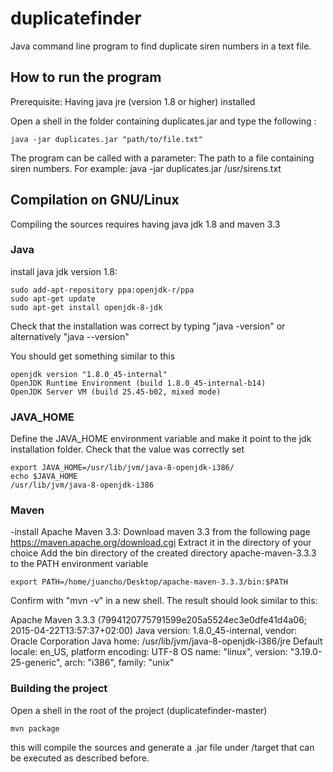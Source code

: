 # duplicatefinder
Java command line program to find duplicate siren numbers in a text file.

## How to run the program
Prerequisite: Having java jre (version 1.8 or higher) installed

Open a shell in the folder containing duplicates.jar and type the following :

```
java -jar duplicates.jar "path/to/file.txt"

```

The program can be called with a parameter: The path to a file containing siren numbers.
For example:
java -jar duplicates.jar /usr/sirens.txt

## Compilation on GNU/Linux
Compiling the sources requires having java jdk 1.8 and maven 3.3

### Java
install java jdk version 1.8:

```
sudo add-apt-repository ppa:openjdk-r/ppa
sudo apt-get update 
sudo apt-get install openjdk-8-jdk
```

Check that the installation was correct by typing "java -version" or alternatively "java --version"

You should get something similar to this

```
openjdk version "1.8.0_45-internal"
OpenJDK Runtime Environment (build 1.8.0_45-internal-b14)
OpenJDK Server VM (build 25.45-b02, mixed mode)
```

### JAVA_HOME
Define the JAVA_HOME environment variable and make it point to the jdk installation folder.
Check that the value was correctly set
```
export JAVA_HOME=/usr/lib/jvm/java-8-openjdk-i386/
echo $JAVA_HOME
/usr/lib/jvm/java-8-openjdk-i386
```

### Maven
-install Apache Maven 3.3:
Download maven 3.3 from the following page https://maven.apache.org/download.cgi
Extract it in the directory of your choice
Add the bin directory of the created directory apache-maven-3.3.3 to the PATH environment variable
```
export PATH=/home/juancho/Desktop/apache-maven-3.3.3/bin:$PATH
```

Confirm with "mvn -v" in a new shell. The result should look similar to this:

Apache Maven 3.3.3 (7994120775791599e205a5524ec3e0dfe41d4a06; 2015-04-22T13:57:37+02:00)
Java version: 1.8.0_45-internal, vendor: Oracle Corporation
Java home: /usr/lib/jvm/java-8-openjdk-i386/jre
Default locale: en_US, platform encoding: UTF-8
OS name: "linux", version: "3.19.0-25-generic", arch: "i386", family: "unix"


### Building the project
Open a shell in the root of the project (duplicatefinder-master)
```
mvn package
```
this will compile the sources and generate a .jar file under /target that can be executed as described before.




